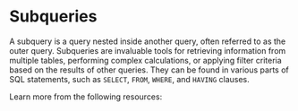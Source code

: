 # Subqueries

A subquery is a query nested inside another query, often referred to as the outer query. Subqueries are invaluable tools for retrieving information from multiple tables, performing complex calculations, or applying filter criteria based on the results of other queries. They can be found in various parts of SQL statements, such as `SELECT`, `FROM`, `WHERE`, and `HAVING` clauses.

Learn more from the following resources: